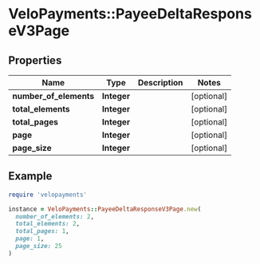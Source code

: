 # VeloPayments::PayeeDeltaResponseV3Page

## Properties

| Name | Type | Description | Notes |
| ---- | ---- | ----------- | ----- |
| **number_of_elements** | **Integer** |  | [optional] |
| **total_elements** | **Integer** |  | [optional] |
| **total_pages** | **Integer** |  | [optional] |
| **page** | **Integer** |  | [optional] |
| **page_size** | **Integer** |  | [optional] |

## Example

```ruby
require 'velopayments'

instance = VeloPayments::PayeeDeltaResponseV3Page.new(
  number_of_elements: 2,
  total_elements: 2,
  total_pages: 1,
  page: 1,
  page_size: 25
)
```


